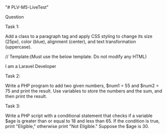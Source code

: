 "# PLV-M5-LiveTest"

Question

Task 1:

Add a class to a paragraph tag and apply CSS styling to change its size (25px), color (blue), alignment (center), and text transformation (uppercase).

// Template:(Must use the below template. Do not modify any HTML)

<!DOCTYPE html>
<html lang="en">
  <head>
 <meta charset="UTF-8" />
 <meta name="viewport" content="width=device-width, initial-scale=1.0" />
 <title>Document</title>
 <style>
   /*Add your css here  */
   ----------------------
   ----------------------
   /*Add your css here  */
 </style>
  </head>
  <body>
 <p>I am a Laravel Developer</p>
  </body>
</html>

Task 2:

Write a PHP program to add two given numbers, $num1 = 55 and $num2 = 75 and print the result. Use variables to store the numbers and the sum, and then print the result.

Task 3:

Write a PHP script with a conditional statement that checks if a variable $age is greater than or equal to 18 and less than 65. If the condition is true, print "Eligible," otherwise print "Not Eligible." Suppose the $age is 30.

